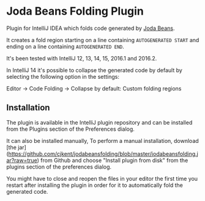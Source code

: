 Joda Beans Folding Plugin
=========================

Plugin for IntelliJ IDEA which folds code generated by [Joda Beans](http://www.joda.org/joda-beans/).

It creates a fold region starting on a line containing `AUTOGENERATED START` and ending on a line containing
`AUTOGENERATED END`.

It's been tested with IntelliJ 12, 13, 14, 15, 2016.1 and 2016.2.

In IntelliJ 14 it's possible to collapse the generated code by default by selecting the following option
in the settings:

Editor -> Code Folding -> Collapse by default: Custom folding regions

Installation
------------
The plugin is available in the IntelliJ plugin repository and can be installed from the Plugins section of the 
Preferences dialog.

It can also be installed manually, To perform a manual installation, download [the jar]
(https://github.com/cjkent/jodabeansfolding/blob/master/jodabeansfolding.jar?raw=true)
from Github and choose "Install plugin from disk" from the plugins section of the preferences dialog.

You might have to close and reopen the files in your editor the first time you restart after installing the plugin
in order for it to automatically fold the generated code.
